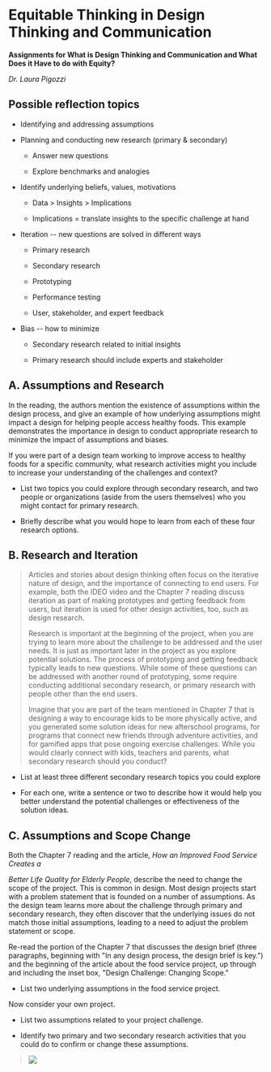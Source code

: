 # Equitable Thinking in Design Thinking and Communication
**Assignments for What is Design Thinking and Communication and What Does it Have to do with Equity?**

_Dr. Laura Pigozzi_

## Possible reflection topics

-   Identifying and addressing assumptions

-   Planning and conducting new research (primary & secondary)

    -   Answer new questions

    -   Explore benchmarks and analogies

-   Identify underlying beliefs, values, motivations

    -   Data \> Insights \> Implications

    -   Implications = translate insights to the specific challenge at hand

-   Iteration -- new questions are solved in different ways

    -   Primary research

    -   Secondary research

    -   Prototyping

    -   Performance testing

    -   User, stakeholder, and expert feedback

-   Bias -- how to minimize

    -   Secondary research related to initial insights

    -   Primary research should include experts and stakeholder

## A.  **Assumptions and Research**

In the reading, the authors mention the existence of assumptions within the design process, and give an example of how underlying assumptions might impact a design for helping people access healthy foods. This example demonstrates the importance in design to conduct appropriate research to minimize the impact of assumptions and biases.

If you were part of a design team working to improve access to healthy foods for a specific community, what research activities might you include to increase your understanding of the challenges and context?

-   List two topics you could explore through secondary research, and two people or organizations (aside from the users themselves) who you might contact for primary research.

-   Briefly describe what you would hope to learn from each of these four research options.

## B.  **Research and Iteration**

> Articles and stories about design thinking often focus on the iterative nature of design, and the importance of connecting to end users. For example, both the IDEO video and the Chapter 7 reading discuss iteration as part of making prototypes and getting feedback from users, but iteration is used for other design activities, too, such as design research.
>
> Research is important at the beginning of the project, when you are trying to learn more about the challenge to be addressed and the user needs. It is just as important later in the project as you explore potential solutions. The process of prototyping and getting feedback typically leads to new questions. While some of these questions can be addressed with another round of prototyping, some require conducting additional secondary research, or primary research with people other than the end users.
>
> Imagine that you are part of the team mentioned in Chapter 7 that is designing a way to encourage kids to be more physically active, and you generated some solution ideas for new afterschool programs, for programs that connect new friends through adventure activities, and for gamified apps that pose ongoing exercise challenges. While you would clearly connect with kids, teachers and parents, what secondary research should you conduct?

-   List at least three different secondary research topics you could explore

-   For each one, write a sentence or two to describe how it would help you better understand the potential challenges or effectiveness of the solution ideas.

## C.  **Assumptions and Scope Change**

Both the Chapter 7 reading and the article, *How an Improved Food Service Creates a*

*Better Life Quality for Elderly People*, describe the need to change the scope of the project. This is common in design. Most design projects start with a problem statement that is founded on a number of assumptions. As the design team learns more about the challenge through primary and secondary research, they often discover that the underlying issues do not match those initial assumptions, leading to a need to adjust the problem statement or scope.

Re-read the portion of the Chapter 7 that discusses the design brief (three paragraphs, beginning with "In any design process, the design brief is key.") and the beginning of the article about the food service project, up through and including the inset box, "Design Challenge: Changing Scope."

-   List two underlying assumptions in the food service project.

Now consider your own project.

-   List two assumptions related to your project challenge.

-   Identify two primary and two secondary research activities that you could do to confirm or change these assumptions.

> ![](_static/chapter1/1.png)
